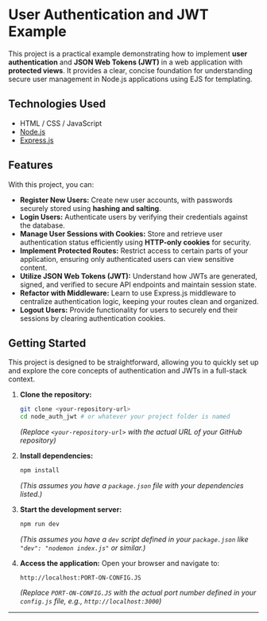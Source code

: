 # User Authentication and JWT Example
This project is a practical example demonstrating how to implement **user authentication** and **JSON Web Tokens (JWT)** in a web application with **protected views**. It provides a clear, concise foundation for understanding secure user management in Node.js applications using EJS for templating.

## Technologies Used

* HTML / CSS / JavaScript
* [Node.js](https://nodejs.org/)
* [Express.js](https://expressjs.com/)

## Features
With this project, you can:

* **Register New Users:** Create new user accounts, with passwords securely stored using **hashing and salting**.
* **Login Users:** Authenticate users by verifying their credentials against the database.
* **Manage User Sessions with Cookies:** Store and retrieve user authentication status efficiently using **HTTP-only cookies** for security.
* **Implement Protected Routes:** Restrict access to certain parts of your application, ensuring only authenticated users can view sensitive content.
* **Utilize JSON Web Tokens (JWT):** Understand how JWTs are generated, signed, and verified to secure API endpoints and maintain session state.
* **Refactor with Middleware:** Learn to use Express.js middleware to centralize authentication logic, keeping your routes clean and organized.
* **Logout Users:** Provide functionality for users to securely end their sessions by clearing authentication cookies.

## Getting Started
This project is designed to be straightforward, allowing you to quickly set up and explore the core concepts of authentication and JWTs in a full-stack context.

1.  **Clone the repository:**
    ```bash
    git clone <your-repository-url>
    cd node_auth_jwt # or whatever your project folder is named
    ```
    *(Replace `<your-repository-url>` with the actual URL of your GitHub repository)*

2.  **Install dependencies:**
    ```bash
    npm install
    ```
    *(This assumes you have a `package.json` file with your dependencies listed.)*

3.  **Start the development server:**
    ```bash
    npm run dev
    ```
    *(This assumes you have a `dev` script defined in your `package.json` like `"dev": "nodemon index.js"` or similar.)*

4.  **Access the application:**
    Open your browser and navigate to:
    ```
    http://localhost:PORT-ON-CONFIG.JS
    ```
    *(Replace `PORT-ON-CONFIG.JS` with the actual port number defined in your `config.js` file, e.g., `http://localhost:3000`)*

---